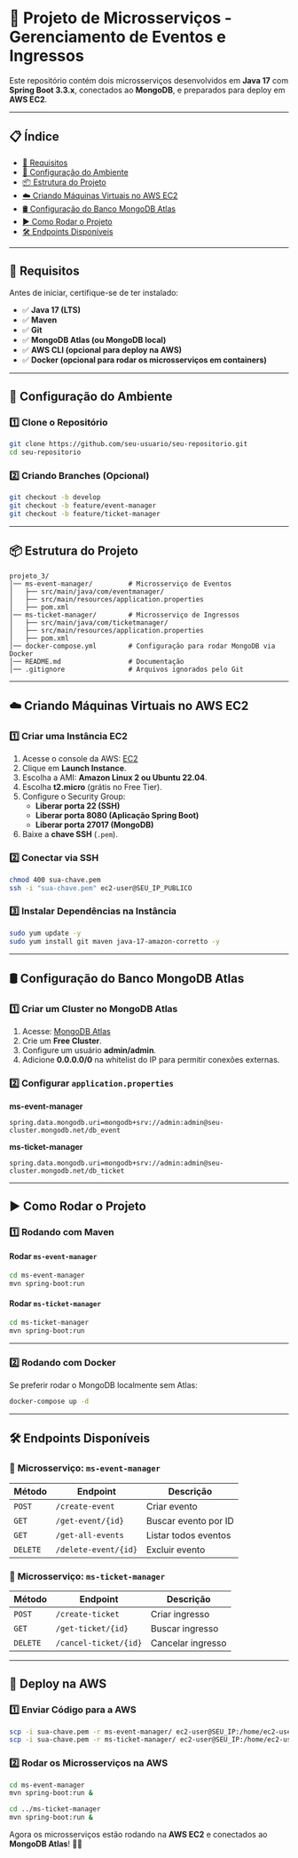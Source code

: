 # 📌 **Projeto de Microsserviços - Gerenciamento de Eventos e Ingressos**

Este repositório contém dois microsserviços desenvolvidos em **Java 17** com **Spring Boot 3.3.x**, conectados ao **MongoDB**, e preparados para deploy em **AWS EC2**.

---

## 📋 **Índice**
- [📌 Requisitos](#-requisitos)
- [🚀 Configuração do Ambiente](#-configuração-do-ambiente)
- [📦 Estrutura do Projeto](#-estrutura-do-projeto)
- [☁️ Criando Máquinas Virtuais no AWS EC2](#️-criando-máquinas-virtuais-no-aws-ec2)
- [🛢️ Configuração do Banco MongoDB Atlas](#️-configuração-do-banco-mongodb-atlas)
- [▶️ Como Rodar o Projeto](#️-como-rodar-o-projeto)
- [🛠️ Endpoints Disponíveis](#️-endpoints-disponíveis)

---

## 📌 **Requisitos**
Antes de iniciar, certifique-se de ter instalado:
- ✅ **Java 17 (LTS)**
- ✅ **Maven**
- ✅ **Git**
- ✅ **MongoDB Atlas (ou MongoDB local)**
- ✅ **AWS CLI (opcional para deploy na AWS)**
- ✅ **Docker (opcional para rodar os microsserviços em containers)**

---

## 🚀 **Configuração do Ambiente**
### **1️⃣ Clone o Repositório**
```sh
git clone https://github.com/seu-usuario/seu-repositorio.git
cd seu-repositorio
```

### **2️⃣ Criando Branches (Opcional)**
```sh
git checkout -b develop
git checkout -b feature/event-manager
git checkout -b feature/ticket-manager
```

---

## 📦 **Estrutura do Projeto**
```
projeto_3/
│── ms-event-manager/         # Microsserviço de Eventos
│   ├── src/main/java/com/eventmanager/
│   ├── src/main/resources/application.properties
│   ├── pom.xml
│── ms-ticket-manager/        # Microsserviço de Ingressos
│   ├── src/main/java/com/ticketmanager/
│   ├── src/main/resources/application.properties
│   ├── pom.xml
│── docker-compose.yml        # Configuração para rodar MongoDB via Docker
│── README.md                 # Documentação
│── .gitignore                # Arquivos ignorados pelo Git
```

---

## ☁️ **Criando Máquinas Virtuais no AWS EC2**
### **1️⃣ Criar uma Instância EC2**
1. Acesse o console da AWS: [EC2](https://aws.amazon.com/console/)
2. Clique em **Launch Instance**.
3. Escolha a AMI: **Amazon Linux 2 ou Ubuntu 22.04**.
4. Escolha **t2.micro** (grátis no Free Tier).
5. Configure o Security Group:
   - **Liberar porta 22 (SSH)**
   - **Liberar porta 8080 (Aplicação Spring Boot)**
   - **Liberar porta 27017 (MongoDB)**
6. Baixe a **chave SSH** (`.pem`).

### **2️⃣ Conectar via SSH**
```sh
chmod 400 sua-chave.pem
ssh -i "sua-chave.pem" ec2-user@SEU_IP_PUBLICO
```

### **3️⃣ Instalar Dependências na Instância**
```sh
sudo yum update -y
sudo yum install git maven java-17-amazon-corretto -y
```

---

## 🛢️ **Configuração do Banco MongoDB Atlas**
### **1️⃣ Criar um Cluster no MongoDB Atlas**
1. Acesse: [MongoDB Atlas](https://www.mongodb.com/atlas/database)
2. Crie um **Free Cluster**.
3. Configure um usuário **admin/admin**.
4. Adicione **0.0.0.0/0** na whitelist do IP para permitir conexões externas.

### **2️⃣ Configurar `application.properties`**
**ms-event-manager**
```properties
spring.data.mongodb.uri=mongodb+srv://admin:admin@seu-cluster.mongodb.net/db_event
```

**ms-ticket-manager**
```properties
spring.data.mongodb.uri=mongodb+srv://admin:admin@seu-cluster.mongodb.net/db_ticket
```

---

## ▶️ **Como Rodar o Projeto**
### **1️⃣ Rodando com Maven**
#### **Rodar `ms-event-manager`**
```sh
cd ms-event-manager
mvn spring-boot:run
```

#### **Rodar `ms-ticket-manager`**
```sh
cd ms-ticket-manager
mvn spring-boot:run
```

---

### **2️⃣ Rodando com Docker**
Se preferir rodar o MongoDB localmente sem Atlas:
```sh
docker-compose up -d
```

---

## 🛠️ **Endpoints Disponíveis**
### 📌 **Microsserviço: `ms-event-manager`**
| Método | Endpoint | Descrição |
|--------|---------|-------------|
| `POST` | `/create-event` | Criar evento |
| `GET` | `/get-event/{id}` | Buscar evento por ID |
| `GET` | `/get-all-events` | Listar todos eventos |
| `DELETE` | `/delete-event/{id}` | Excluir evento |

### 📌 **Microsserviço: `ms-ticket-manager`**
| Método | Endpoint | Descrição |
|--------|---------|-------------|
| `POST` | `/create-ticket` | Criar ingresso |
| `GET` | `/get-ticket/{id}` | Buscar ingresso |
| `DELETE` | `/cancel-ticket/{id}` | Cancelar ingresso |

---

## **🚀 Deploy na AWS**
### **1️⃣ Enviar Código para a AWS**
```sh
scp -i sua-chave.pem -r ms-event-manager/ ec2-user@SEU_IP:/home/ec2-user/
scp -i sua-chave.pem -r ms-ticket-manager/ ec2-user@SEU_IP:/home/ec2-user/
```

### **2️⃣ Rodar os Microsserviços na AWS**
```sh
cd ms-event-manager
mvn spring-boot:run &

cd ../ms-ticket-manager
mvn spring-boot:run &
```

Agora os microsserviços estão rodando na **AWS EC2** e conectados ao **MongoDB Atlas**! 🚀🎉
